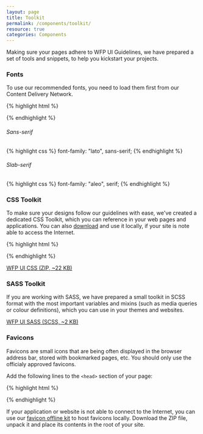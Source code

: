 ```yaml
---
layout: page
title: Toolkit
permalink: /components/toolkit/
resource: true
categories: Components
---
```


Making sure your pages adhere to WFP UI Guidelines, we have prepared a set of tools and snippets, to help you kickstart your projects.

### Fonts
To use our recommended fonts, you need to load them first from our Content Delivery Network.

{% highlight html %}
<link rel="stylesheet" href="http://cdn.wfp.org/libraries/webfonts/lato/lato.css">
<link rel="stylesheet" href="http://cdn.wfp.org/libraries/webfonts/aleo/aleo.css">
{% endhighlight %}

###### Sans-serif
{% highlight css %}
font-family: "lato", sans-serif;
{% endhighlight %}

###### Slab-serif
{% highlight css %}
font-family: "aleo", serif;
{% endhighlight %}

### CSS Toolkit
To make sure your designs follow our guidelines with ease, we've created a dedicated CSS Toolkit, which you can reference in your web pages and applications. You can also [download]({{site.baseurl}}/assets/css-lib-0.1.0.zip) and use it locally, if your site is note able to access the Internet.

{% highlight html %}
<link rel="stylesheet" href="http://yui.yahooapis.com/pure/0.5.0/pure-min.css">
<!--[if lte IE 8]>
<link rel="stylesheet" href="http://yui.yahooapis.com/pure/0.5.0/grids-responsive-old-ie-min.css">
<![endif]-->
<!--[if gt IE 8]><!-->
<link rel="stylesheet" href="http://yui.yahooapis.com/pure/0.5.0/grids-responsive-min.css">
<!--<![endif]-->
<link rel="stylesheet" href="http://cdn.wfp.org/libraries/wfpui/main.css">
{% endhighlight %}

<div class="preview plain">
  <p>
    <a class="pure-button" href="{{ site.baseurl }}/assets/css-lib-0.1.0.zip" download>WFP UI CSS (ZIP, ~22 KB)</a>
  </p>
</div>

### SASS Toolkit
If you are working with SASS, we have prepared a small toolkit in SCSS format with the most important variables and mixins (such as media queries or colour definitions), which you can use in your themes and websites.

<div class="preview plain">
  <p>
    <a class="pure-button" href="{{ site.baseurl }}/assets/vars.scss" download>WFP UI SASS (SCSS, ~2 KB)</a>
  </p>
</div>

### Favicons
Favicons are small icons that are being often displayed in the browser address bar, stored with bookmarked pages, etc. You should only use the officialy approved favicons.

Add the following lines to the `<head>` section of your page:

{% highlight html %}
<link rel="apple-touch-icon-precomposed" sizes="152x152" href="http://cdn.wfp.org/apple-touch-icon-152x152-precomposed.png" />
<link rel="apple-touch-icon-precomposed" sizes="144x144" href="http://cdn.wfp.org/apple-touch-icon-144x144-precomposed.png" />
<link rel="apple-touch-icon-precomposed" sizes="120x120" href="http://cdn.wfp.org/apple-touch-icon-120x120-precomposed.png" />
<link rel="apple-touch-icon-precomposed" sizes="114x114" href="http://cdn.wfp.org/apple-touch-icon-114x114-precomposed.png" />
<link rel="apple-touch-icon-precomposed" sizes="76x76" href="http://cdn.wfp.org/apple-touch-icon-76x76-precomposed.png" />
<link rel="apple-touch-icon-precomposed" sizes="72x72" href="http://cdn.wfp.org/apple-touch-icon-72x72-precomposed.png" />
<link rel="apple-touch-icon-precomposed" href="http://cdn.wfp.org/apple-touch-icon-precomposed.png" />
<link rel="shortcut icon" href="http://cdn.wfp.org/favicon.ico" />
{% endhighlight %}

If your application or website is not able to connect to the Internet, you can use our [favicon offline kit]({{site.baseurl}}/assets/favicon.zip) to host favicons locally. Download the ZIP file, unpack it and place its contents in the root of your site.